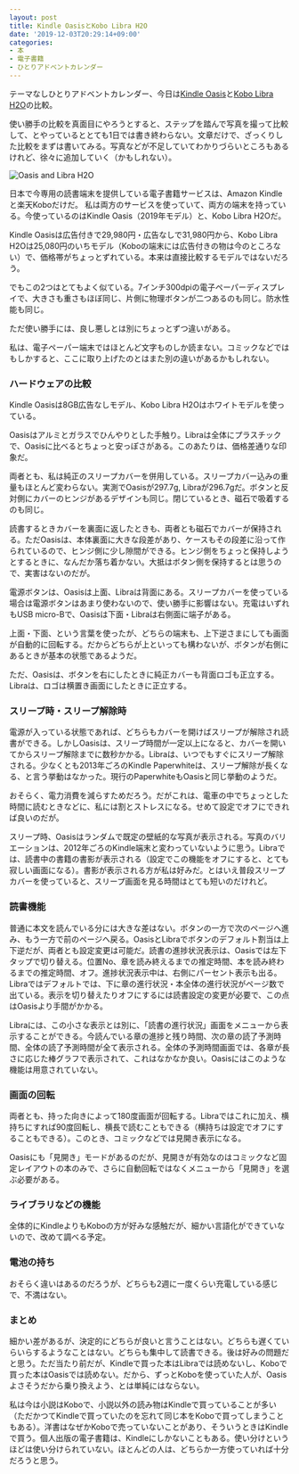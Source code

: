 ```yaml
---
layout: post
title: Kindle OasisとKobo Libra H2O
date: '2019-12-03T20:29:14+09:00'
categories:
- 本
- 電子書籍
- ひとりアドベントカレンダー
---
```


テーマなしひとりアドベントカレンダー、今日は[Kindle Oasis](https://amzn.to/2DIkk3m)と[Kobo Libra H2O](https://books.rakuten.co.jp/event/e-book/ereaders/kobolibra/)の比較。

使い勝手の比較を真面目にやろうとすると、ステップを踏んで写真を撮って比較して、とやっているととても1日では書き終わらない。文章だけで、ざっくりした比較をまずは書いてみる。写真などが不足していてわかりづらいところもあるけれど、徐々に追加していく（かもしれない）。

![Oasis and Libra H2O](/blog/images/oasis-libra.jpg)

日本で今専用の読書端末を提供している電子書籍サービスは、Amazon Kindleと楽天Koboだけだ。
私は両方のサービスを使っていて、両方の端末を持っている。今使っているのはKindle Oasis（2019年モデル）と、Kobo Libra H2Oだ。

Kindle Oasisは広告付きで29,980円・広告なしで31,980円から、Kobo Libra H2Oは25,080円のいちモデル（Koboの端末には広告付きの物は今のところない）で、価格帯がちょっとずれている。本来は直接比較するモデルではないだろう。

でもこの2つはとてもよく似ている。7インチ300dpiの電子ペーパーディスプレイで、大きさも重さもほぼ同じ、片側に物理ボタンが二つあるのも同じ。防水性能も同じ。

ただ使い勝手には、良し悪しとは別にちょっとずつ違いがある。

私は、電子ペーパー端末ではほとんど文字ものしか読まない。コミックなどではもしかすると、ここに取り上げたのとはまた別の違いがあるかもしれない。

### ハードウェアの比較

Kindle Oasisは8GB広告なしモデル、Kobo Libra H2Oはホワイトモデルを使っている。

Oasisはアルミとガラスでひんやりとした手触り。Libraは全体にプラスチックで、Oasisに比べるとちょっと安っぽさがある。このあたりは、価格差通りな印象だ。

両者とも、私は純正のスリープカバーを併用している。スリープカバー込みの重量もほとんど変わらない。実測でOasisが297.7g, Libraが296.7gだ。ボタンと反対側にカバーのヒンジがあるデザインも同じ。閉じているとき、磁石で吸着するのも同じ。

読書するときカバーを裏面に返したときも、両者とも磁石でカバーが保持される。ただOasisは、本体裏面に大きな段差があり、ケースもその段差に沿って作られているので、ヒンジ側に少し隙間ができる。ヒンジ側をちょっと保持しようとするときに、なんだか落ち着かない。大抵はボタン側を保持するとは思うので、実害はないのだが。

電源ボタンは、Oasisは上面、Libraは背面にある。スリープカバーを使っている場合は電源ボタンはあまり使わないので、使い勝手に影響はない。充電はいずれもUSB micro-Bで、Oasisは下面・Libraは右側面に端子がある。

上面・下面、という言葉を使ったが、どちらの端末も、上下逆さまにしても画面が自動的に回転する。だからどちらが上といっても構わないが、ボタンが右側にあるときが基本の状態であるようだ。

ただ、Oasisは、ボタンを右にしたときに純正カバーも背面ロゴも正立する。Libraは、ロゴは横置き画面にしたときに正立する。

### スリープ時・スリープ解除時

電源が入っている状態であれば、どちらもカバーを開けばスリープが解除され読書ができる。しかしOasisは、スリープ時間が一定以上になると、カバーを開いてからスリープ解除までに数秒かかる。Libraは、いつでもすぐにスリープ解除される。少なくとも2013年ごろのKindle Paperwhiteは、スリープ解除が長くなる、と言う挙動はなかった。現行のPaperwhiteもOasisと同じ挙動のようだ。

おそらく、電力消費を減らすためだろう。だがこれは、電車の中でちょっとした時間に読むときなどに、私には割とストレスになる。せめて設定でオフにできれば良いのだが。

スリープ時、Oasisはランダムで既定の壁紙的な写真が表示される。写真のバリエーションは、2012年ごろのKindle端末と変わっていないように思う。Libraでは、読書中の書籍の書影が表示される（設定でこの機能をオフにすると、とても寂しい画面になる）。書影が表示される方が私は好みだ。とはいえ普段スリープカバーを使っていると、スリープ画面を見る時間はとても短いのだけれど。

### 読書機能

普通に本文を読んでいる分には大きな差はない。ボタンの一方で次のページへ進み、もう一方で前のページへ戻る。OasisとLibraでボタンのデフォルト割当は上下逆だが、両者とも設定変更は可能だ。読書の進捗状況表示は、Oasisでは左下タップで切り替える。位置No、章を読み終えるまでの推定時間、本を読み終わるまでの推定時間、オフ。進捗状況表示中は、右側にパーセント表示も出る。Libraではデフォルトでは、下に章の進行状況・本全体の進行状況がページ数で出ている。表示を切り替えたりオフにするには読書設定の変更が必要で、この点はOasisより手間がかかる。

Libraには、この小さな表示とは別に、「読書の進行状況」画面をメニューから表示することができる。今読んでいる章の進捗と残り時間、次の章の読了予測時間、全体の読了予測時間が全て表示される。全体の予測時間画面では、各章が長さに応じた棒グラフで表示されて、これはなかなか良い。Oasisにはこのような機能は用意されていない。

### 画面の回転

両者とも、持った向きによって180度画面が回転する。Libraではこれに加え、横持ちにすれば90度回転し、横長で読むこともできる（横持ちは設定でオフにすることもできる）。このとき、コミックなどでは見開き表示になる。

Oasisにも「見開き」モードがあるのだが、見開きが有効なのはコミックなど固定レイアウトの本のみで、さらに自動回転ではなくメニューから「見開き」を選ぶ必要がある。

### ライブラリなどの機能

全体的にKindleよりもKoboの方が好みな感触だが、細かい言語化ができていないので、改めて調べる予定。

### 電池の持ち

おそらく違いはあるのだろうが、どちらも2週に一度くらい充電している感じで、不満はない。

### まとめ

細かい差があるが、決定的にどちらが良いと言うことはない。どちらも遅くていらいらするようなことはない。どちらも集中して読書できる。後は好みの問題だと思う。ただ当たり前だが、Kindleで買った本はLibraでは読めないし、Koboで買った本はOasisでは読めない。だから、ずっとKoboを使っていた人が、Oasisよさそうだから乗り換えよう、とは単純にはならない。

私は今は小説はKoboで、小説以外の読み物はKindleで買っていることが多い（ただかつてKindleで買っていたのを忘れて同じ本をKoboで買ってしまうこともある）。洋書はなぜかKoboで売っていないことがあり、そういうときはKindleで買う。個人出版の電子書籍は、Kindleにしかないこともある。使い分けというほどは使い分けられていない。ほとんどの人は、どちらか一方使っていれば十分だろうと思う。
